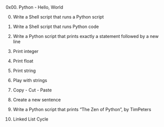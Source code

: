 0x00. Python - Hello, World

0. Write a Shell script that runs a Python script

1. Write a Shell script that runs Python code

2. Write a Python script that prints exactly a statement followed by a new line

3. Print integer

4. Print float

5. Print string

6. Play with strings

7. Copy - Cut - Paste

8. Create a new sentence

9. Write a Python script that prints “The Zen of Python”, by TimPeters

10. Linked List Cycle
